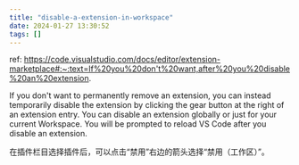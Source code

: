 ```yaml
---
title: "disable-a-extension-in-workspace"
date: 2024-01-27 13:30:52
tags: []
---
```

ref: https://code.visualstudio.com/docs/editor/extension-marketplace#:~:text=If%20you%20don't%20want,after%20you%20disable%20an%20extension.

If you don't want to permanently remove an extension, you can instead temporarily disable the extension by clicking the gear button at the right of an extension entry. You can disable an extension globally or just for your current Workspace. You will be prompted to reload VS Code after you disable an extension.

在插件栏目选择插件后，可以点击“禁用”右边的箭头选择“禁用（工作区）”。


